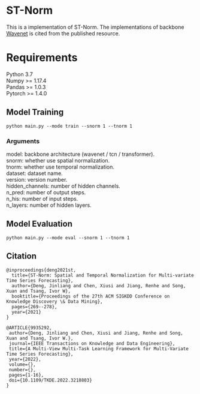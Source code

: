 # ST-Norm
This is a implementation of ST-Norm. The implementations of backbone [Wavenet](https://github.com/nnzhan/Graph-WaveNet) is cited from the published resource.

# Requirements
Python 3.7  
Numpy >= 1.17.4  
Pandas >= 1.0.3  
Pytorch >= 1.4.0

 
## Model Training
```
python main.py --mode train --snorm 1 --tnorm 1
```
### Arguments
model: backbone architecture (wavenet / tcn / transformer).  
snorm: whether use spatial normalization.  
tnorm: whether use temporal normalization.  
dataset: dataset name.  
version: version number.  
hidden_channels: number of hidden channels.  
n_pred: number of output steps.  
n_his: number of input steps.  
n_layers: number of hidden layers.

## Model Evaluation
```
python main.py --mode eval --snorm 1 --tnorm 1
```

## Citation
```
@inproceedings{deng2021st,
  title={ST-Norm: Spatial and Temporal Normalization for Multi-variate Time Series Forecasting},
  author={Deng, Jinliang and Chen, Xiusi and Jiang, Renhe and Song, Xuan and Tsang, Ivor W},
  booktitle={Proceedings of the 27th ACM SIGKDD Conference on Knowledge Discovery \& Data Mining},
  pages={269--278},
  year={2021}
}
```
```
@ARTICLE{9935292,
 author={Deng, Jinliang and Chen, Xiusi and Jiang, Renhe and Song, Xuan and Tsang, Ivor W.},
 journal={IEEE Transactions on Knowledge and Data Engineering}, 
 title={A Multi-View Multi-Task Learning Framework for Multi-Variate Time Series Forecasting},
 year={2022},
 volume={},
 number={},
 pages={1-16},
 doi={10.1109/TKDE.2022.3218803}
}
```
